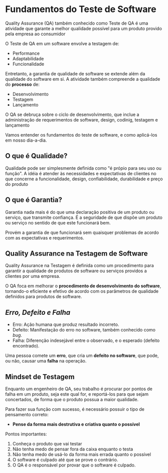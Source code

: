 # **Fundamentos do Teste de Software**

Quality Assurance (QA) também conhecido como Teste de QA é uma atividade que garante a melhor qualidade possível para um produto provido pela empresa ao consumidor

O Teste de QA em um software envolve a testagem de:

- Performance
- Adaptabilidade
- Funcionalidade

Entretanto, a garantia de qualidade de software se extende além da qualidade do software em si. A atividade também compreende a qualidade do **processo** de:

- Desenvolvimento
- Testagem
- Lançamento

O QA se debruça sobre o ciclo de desenvolvimento, que inclue a administração de requerimentos de software, design, codinig, testagem e lançamento

Vamos entender os fundamentos do teste de software, e como aplicá-los em nosso dia-a-dia.

## O que é Qualidade?

Qualidade pode ser simplesmente definida como "é própio para seu uso ou função". A idéia é atender às necessidades e expectativas de clientes no que concerne a funcionalidade, design, confiabilidade, durabilidade e preço do produto

## O que é Garantia?

Garantia nada mais é do que uma declaração positiva de um produto ou serviço, que transmite confiança. É a seguridade de que dispõe um produto ou serviço no sentido de que este funcionará bem.

Provém a garantia de que funcionará sem quaisquer problemas de acordo com as expectativas e requerimentos.

## Quality Assurance na Testagem de Software

Quality Assurance na Testagem é definida como um procedimento para garantir a qualidade de produtos de software ou serviços providos a clientes por uma empresa.

O QA foca em melhorar o **procedimento de desenvolvimento do software**, tornando-o eficiente e efetivo de acordo com os parâmetros de qualidade definidos para produtos de software.

## *Erro, Defeito e Falha*

- Erro: Ação humana que produz resultado incorreto.
- Defeito: Manifestação do erro no software, também conhecido como *bug*.
- Falha: Diferenção indesejável entre o observado, e o esperado (defeito encontrado).

Uma pessoa comete um **erro**, que cria um **defeito no software**, que pode, ou não, causar uma **falha** na operação.

## Mindset de Testagem

Enquanto um engenheiro de QA, seu trabalho é procurar por pontos de falha em um produto, seja este qual for, e reportá-los para que sejam concertados, de forma que o produto possua a maior qualidade.

Para fazer sua função com sucesso, é necessário possuir o tipo de pensamento correto:

- **Pense da forma mais destrutiva e criativa quanto o possível**

Pontos importantes:

1. Conheça o produto que vai testar
2. Não tenha medo de pensar fora da caixa enquanto o testa
3. Não tenha medo de usá-lo da forma mais errada quanto o possível
4. O software é culpado até que se prove o contrário.
5. O QA é o responsável por provar que o software é culpado.
